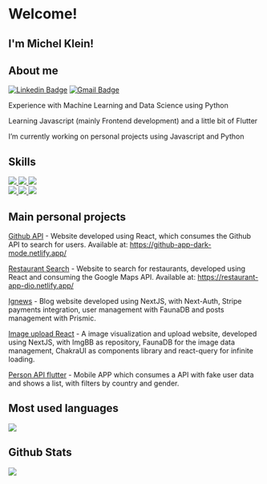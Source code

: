 # Welcome!
 
## I'm Michel Klein!
  
## About me 
[![Linkedin Badge](https://img.shields.io/badge/-LinkedIn-blue?style=flat-square&logo=Linkedin&logoColor=white&link=https://www.linkedin.com/in/michel-klein)](link_do_seu_perfil_no_linkedin)
[![Gmail Badge](https://img.shields.io/badge/-Gmail-c14438?style=flat-square&logo=Gmail&logoColor=white&link=mailto:michelk92@gmail.com)](mailto:michelk92@gmail.com)

Experience with Machine Learning and Data Science using Python

Learning Javascript (mainly Frontend development) and a little bit of Flutter

I’m currently working on personal projects using Javascript and Python

## Skills
<a href="https://python.org/">
    <img src="https://img.shields.io/badge/Python-3776AB?style=for-the-badge&logo=python&logoColor=white">
  </a>
  <a href="https://www.javascript.com/">
    <img src="https://img.shields.io/badge/JavaScript-323330?style=for-the-badge&logo=javascript&logoColor=white">
  </a>
  <a href="https://www.typescriptlang.org/">
    <img src="https://img.shields.io/badge/typescript-3178C6?&style=for-the-badge&logo=typescript&logoColor=white">
  </a>
  <br>
  <a href="https://html.com/">
    <img src="https://img.shields.io/badge/HTML-E34F26?style=for-the-badge&logo=HTML5&logoColor=white">
  </a>
  <a href="https://www.w3schools.com/css/">
    <img src="https://img.shields.io/badge/CSS-1572B6?style=for-the-badge&logo=CSS3&logoColor=white">
  </a>
  <a href="https://reactjs.org/">
    <img src="https://img.shields.io/badge/react-61DAFB?&style=for-the-badge&logo=react&logoColor=121212">
  </a>
  
## Main personal projects
<a href=https://github.com/michel-klein/github-app>Github API</a> - Website developed using React, which consumes the Github API to search for users. Available at: https://github-app-dark-mode.netlify.app/

<a href=https://github.com/michel-klein/restaurants-search>Restaurant Search</a> - Website to search for restaurants, developed using React and consuming the Google Maps API. Available at: https://restaurant-app-dio.netlify.app/

<a href=https://github.com/michel-klein/ignews>Ignews</a> - Blog website developed using NextJS, with Next-Auth, Stripe payments integration, user management with FaunaDB and posts management with Prismic.

<a href=https://github.com/michel-klein/image_upload_react>Image upload React</a> - A image visualization and upload website, developed using NextJS, with ImgBB as repository, FaunaDB for the image data management, ChakraUI as components library and react-query for infinite loading.

<a href=https://github.com/michel-klein/mobile-challenge-flutter>Person API flutter</a> - Mobile APP which consumes a API with fake user data and shows a list, with filters by country and gender.

## Most used languages
<img src='https://github-readme-stats.vercel.app/api/top-langs/?username=keshavsingh4522&theme=tokyonight&hide_langs_below=0' />

## Github Stats
<img src='https://github-readme-stats.vercel.app/api?username=michel-klein&show_icons=true&theme=tokyonight' />
